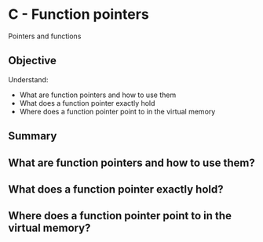 # C - Function pointers
Pointers and functions

## Objective
Understand:
- What are function pointers and how to use them
- What does a function pointer exactly hold
- Where does a function pointer point to in the virtual memory


## Summary

## What are function pointers and how to use them?
## What does a function pointer exactly hold?
## Where does a function pointer point to in the virtual memory?